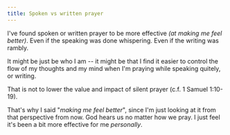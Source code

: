 ```yaml
---
title: Spoken vs written prayer
---
```


I've found spoken or written prayer to be more effective _(at making me feel better)_.
Even if the speaking was done whispering.
Even if the writing was rambly.

It might be just be who I am -- it might be that I find it easier to control the flow
of my thoughts and my mind when I'm praying while speaking quitely, or writing.

That is not to lower the value and impact of silent prayer (c.f. 1 Samuel 1:10-19).

That's why I said "_making me feel better_", since I'm just looking at it from
that perspective from now. God hears us no matter how we pray. I just feel it's
been a bit more effective for me _personally_.

